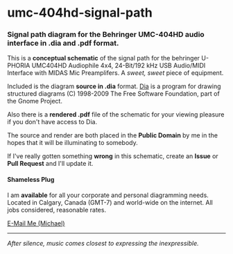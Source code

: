 # umc-404hd-signal-path
### Signal path diagram for the Behringer UMC-404HD audio interface in .dia and .pdf format.

This is a **conceptual schematic** of the signal path for the behringer U-PHORIA UMC404HD Audiophile 4x4, 24-Bit/192 kHz USB Audio/MIDI Interface with MIDAS Mic Preamplifers.  A _sweet, sweet_ piece of equipment.

Included is the diagram **source in .dia** format.  [Dia](https://wiki.gnome.org/Apps/Dia "Dia Wiki") is a program for drawing structured diagrams (C) 1998-2009 The Free Software Foundation, part of the Gnome Project.

Also there is a **rendered .pdf** file of the schematic for your viewing pleasure if you don't have access to Dia.

The source and render are both placed in the **Public Domain** by me in the hopes that it will be illuminating to somebody.

If I've really gotten something **wrong** in this schematic, create an **Issue** or **Pull Request** and I'll update it.

#### Shameless Plug

I am **available** for all your corporate and personal diagramming needs.  Located in Calgary, Canada (GMT-7) and world-wide on the internet.  All jobs considered, reasonable rates.

[E-Mail Me (Michael)](mailto:iam@mcnster.com "iam@mcnster.com (Michael)")

---

_After silence, music comes closest to expressing the inexpressible._
